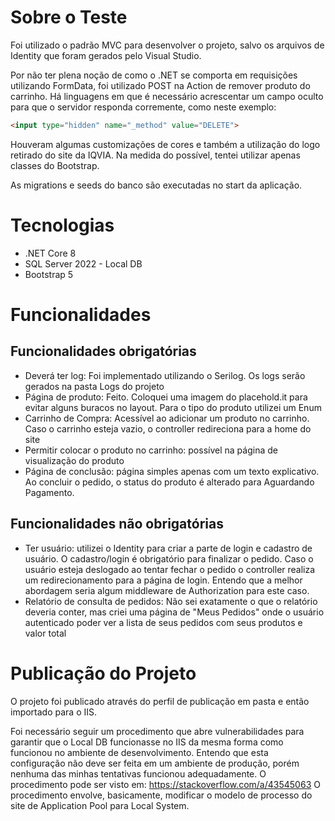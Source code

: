 # Sobre o Teste

Foi utilizado o padrão MVC para desenvolver o projeto, salvo os arquivos de Identity que foram gerados pelo Visual Studio.

Por não ter plena noção de como o .NET se comporta em requisições utilizando FormData, foi utilizado POST na Action de remover produto do carrinho. Há linguagens em que é necessário acrescentar um campo oculto para que o servidor responda corremente, como neste exemplo: 

```html
<input type="hidden" name="_method" value="DELETE">
```

Houveram algumas customizações de cores e também a utilização do logo retirado do site da IQVIA. Na medida do possível, tentei utilizar apenas classes do Bootstrap.

As migrations e seeds do banco são executadas no start da aplicação.

# Tecnologias

- .NET Core 8
- SQL Server 2022 - Local DB
- Bootstrap 5

# Funcionalidades 

## Funcionalidades obrigatórias

- Deverá ter log: Foi implementado utilizando o Serilog. Os logs serão gerados na pasta Logs do projeto
- Página de produto: Feito. Coloquei uma imagem do placehold.it para evitar alguns buracos no layout. Para o tipo do produto utilizei um Enum
- Carrinho de Compra: Acessível ao adicionar um produto no carrinho. Caso o carrinho esteja vazio, o controller redireciona para a home do site
- Permitir colocar o produto no carrinho: possível na página de visualização do produto
- Página de conclusão: página simples apenas com um texto explicativo. Ao concluir o pedido, o status do produto é alterado para Aguardando Pagamento.

## Funcionalidades não obrigatórias

- Ter usuário: utilizei o Identity para criar a parte de login e cadastro de usuário. O cadastro/login é obrigatório para finalizar o pedido. Caso o usuário esteja deslogado ao tentar fechar o pedido o controller realiza um redirecionamento para a página de login. Entendo que a melhor abordagem seria algum middleware de Authorization para este caso.
- Relatório de consulta de pedidos: Não sei exatamente o que o relatório deveria conter, mas criei uma página de "Meus Pedidos" onde o usuário autenticado poder ver a lista de seus pedidos com seus produtos e valor total

# Publicação do Projeto

O projeto foi publicado através do perfil de publicação em pasta e então importado para o IIS. 

Foi necessário seguir um procedimento que abre vulnerabilidades para garantir que o Local DB funcionasse no IIS da mesma forma como funcionou no ambiente de desenvolvimento.
Entendo que esta configuração não deve ser feita em um ambiente de produção, porém nenhuma das minhas tentativas funcionou adequadamente. O procedimento pode ser visto em: https://stackoverflow.com/a/43545063 O procedimento envolve, basicamente, modificar o modelo de processo do site de Application Pool para Local System.
